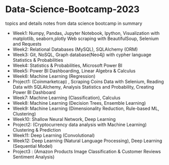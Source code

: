 # Data-Science-Bootcamp-2023
topics and details notes from data science bootcamp in summary

- Week1:
Numpy,
Pandas,
Jupyter Notebook,
Ipython,
Visualization with matplotlib, seaborn,plotly
Web scraping with BeautifulSoup, Selenium and Requests
- Week2:
Relational Databases (MySQL), SQLAlchemy (ORM)
- Week3:
Git,
NoSQL, Graph database(Neo4j) with cypher language
Statistics & Probabilities
- Week4:
Statistics & Probabilities,
Microsoft Power BI
- Week5:
Power BI Dashboarding,
Linear Algebra & Calculus
- Week6:
Machine Learning (Regression)
- Project1:
(Coinmarketcap)
, Scraping Coins Data with Selenium,
Reading Data with SQLAlchemy,
Analysis Statistics and Probability,
Creating Power BI Dashboard
- Week7:
Machine Learning (Classification), Calculus
- Week8:
Machine Learning (Decision Trees, Ensemble Learning)
- Week9:
Machine Learning (Dimensionality Reduction, Rule-based ML, Clustering)
- Week10:
Shallow Neural Network, Deep Learning
- Project2:
(Cryptocurrency data analysis with Machine Learning)
Clustering & Prediction
- Week11:
Deep Learning (Convolutional)
- Week12:
Deep Learning (Natural Language Processing), Deep Learning (Sequential Model)
- Project3 :
(Amazon Products Image Classification & Customer Reviews Sentiment Analysis)
